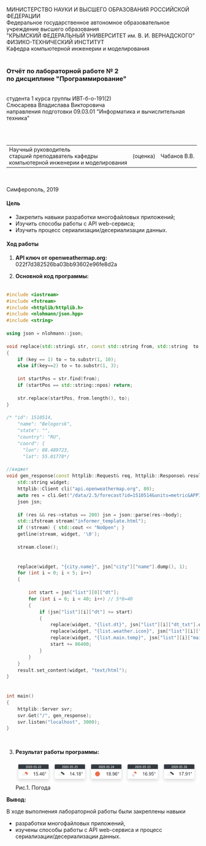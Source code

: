 МИНИСТЕРСТВО НАУКИ  И ВЫСШЕГО ОБРАЗОВАНИЯ РОССИЙСКОЙ ФЕДЕРАЦИИ  
Федеральное государственное автономное образовательное учреждение высшего образования  
"КРЫМСКИЙ ФЕДЕРАЛЬНЫЙ УНИВЕРСИТЕТ им. В. И. ВЕРНАДСКОГО"  
ФИЗИКО-ТЕХНИЧЕСКИЙ ИНСТИТУТ  
Кафедра компьютерной инженерии и моделирования
<br/><br/>
### Отчёт по лабораторной работе № 2<br/> по дисциплине "Программирование"
<br/>
​
студента 1 курса группы ИВТ-б-о-191(2)  
<br/>Слюсарева Владислава Викторовича  
<br/>направления подготовки 09.03.01 "Информатика и вычислительная техника" 

<br/><br/>
<table>
<tr><td>Научный руководитель<br/> старший преподаватель кафедры<br/> компьютерной инженерии и моделирования</td>
<td>(оценка)</td>
<td>Чабанов В.В.</td>
</tr>
</table>
<br/><br/>
​
Симферополь, 2019

#### Цель

* Закрепить навыки разработки многофайловыx приложений;
* Изучить способы работы с API web-сервиса;
* Изучить процесс сериализации/десериализации данных.

#### Ход работы

1. **API ключ от openweathermap.org:** 022f7d382526ba03bb93602e96fe8d2a<br/>

2. **Основной код программы:**

```C++

#include <iostream>
#include <fstream>
#include <httplib/httplib.h>
#include <nlohmann/json.hpp>
#include <string>

using json = nlohmann::json;

void replace(std::string& str, const std::string from, std::string  to, int key)
{
    if (key == 1) to = to.substr(1, 10);
    else if(key==2) to = to.substr(1, 3);

    int startPos = str.find(from);
    if (startPos == std::string::npos) return;

    str.replace(startPos, from.length(), to);
}

/* "id": 1510514,
    "name": "Belogorsk",
    "state": "",
    "country": "RU",
    "coord": {
      "lon": 88.489723,
      "lat": 55.01778*/

//виджет
void gen_response(const httplib::Request& req, httplib::Response& result) {  
    std::string widget;
    httplib::Client cli("api.openweathermap.org", 80);
    auto res = cli.Get("/data/2.5/forecast?id=1510514&units=metric&APPID=852f923d23e30df95c2b94d2e5cdbf6b");
    json jsn;
   
    if (res && res->status == 200) jsn = json::parse(res->body);
    std::ifstream stream("informer_template.html");
    if (!stream) { std::cout << "NoOpen"; }
    getline(stream, widget, '\0');
   
    stream.close();


    replace(widget, "{city.name}", jsn["city"]["name"].dump(), 1);
    for (int i = 0; i < 5; i++)
    {

        int start = jsn["list"][0]["dt"];
        for (int i = 0; i < 40; i++) // 5*8=40
        {
            if (jsn["list"][i]["dt"] >= start)
            {
                replace(widget, "{list.dt}", jsn["list"][i]["dt_txt"].dump(), 1);
                replace(widget, "{list.weather.icon}", jsn["list"][i]["weather"][0]["icon"].dump(), 2);
                replace(widget, "{list.main.temp}", jsn["list"][i]["main"]["temp"].dump(), 0);
                start += 86400;
            }
        }
    }
    result.set_content(widget, "text/html");
}


int main()
{
    httplib::Server svr;
    svr.Get("/", gen_response);
    svr.listen("localhost", 3000);
}

```
<br/>

3. **Результат работы программы:** <br/>

    ![](Scrins/1.PNG)<br/>
    Рис.1. Погода 


**Вывод:** <br/>

В ходе выполнения лабораторной работы были закреплены навыки 
* разработки многофайловыx приложений,
* изучены способы работы с API web-сервиса и процесс сериализации/десериализации данных.

